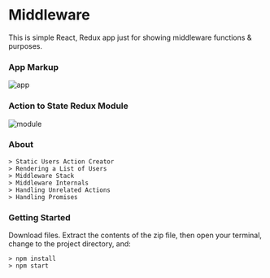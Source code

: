 # Middleware

This is simple React, Redux app just for showing middleware functions & purposes.

### App Markup

![app](https://user-images.githubusercontent.com/13827656/31043016-2d1e6814-a5bd-11e7-9a2e-b5da1cf67e3b.jpg)

### Action to State Redux Module

![module](https://user-images.githubusercontent.com/13827656/31043040-a6468438-a5bd-11e7-9548-446ae79bfb3b.jpg)

### About

```
> Static Users Action Creator
> Rendering a List of Users
> Middleware Stack
> Middleware Internals
> Handling Unrelated Actions
> Handling Promises
```

### Getting Started
Download files.  Extract the contents of the zip file, then open your terminal, change to the project directory, and:

```
> npm install
> npm start
```
